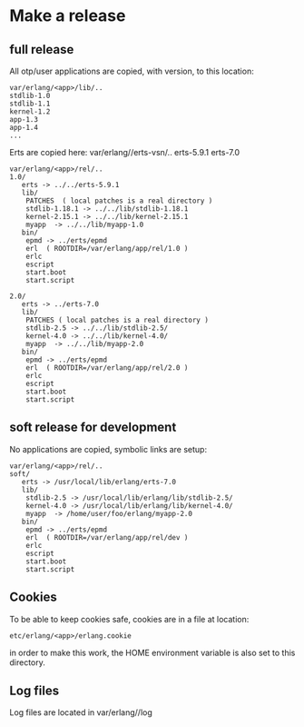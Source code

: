 
# Make a release

## full release

All otp/user applications are copied, with version, to this location:

    var/erlang/<app>/lib/..
	stdlib-1.0
	stdlib-1.1
	kernel-1.2
	app-1.3
	app-1.4 
	...

Erts are copied here:
    var/erlang/<app>/erts-vsn/..
	erts-5.9.1
	erts-7.0

    var/erlang/<app>/rel/..
	1.0/
	   erts -> ../../erts-5.9.1
	   lib/
		PATCHES  ( local patches is a real directory )
		stdlib-1.18.1 -> ../../lib/stdlib-1.18.1
		kernel-2.15.1 -> ../../lib/kernel-2.15.1
		myapp  -> ../../lib/myapp-1.0
	   bin/
		epmd -> ../erts/epmd
		erl  ( ROOTDIR=/var/erlang/app/rel/1.0 )
		erlc
		escript
		start.boot
		start.script
		
	2.0/
	   erts -> ../erts-7.0
	   lib/
		PATCHES ( local patches is a real directory )
		stdlib-2.5 -> ../../lib/stdlib-2.5/
		kernel-4.0 -> ../../lib/kernel-4.0/
		myapp  -> ../../lib/myapp-2.0
	   bin/
		epmd -> ../erts/epmd
		erl  ( ROOTDIR=/var/erlang/app/rel/2.0 )
		erlc
		escript
		start.boot
		start.script

## soft release for development

No applications are copied, symbolic links are setup:

    var/erlang/<app>/rel/..
	soft/
	   erts -> /usr/local/lib/erlang/erts-7.0
	   lib/
		stdlib-2.5 -> /usr/local/lib/erlang/lib/stdlib-2.5/
		kernel-4.0 -> /usr/local/lib/erlang/lib/kernel-4.0/
		myapp  -> /home/user/foo/erlang/myapp-2.0
	   bin/
		epmd -> ../erts/epmd
		erl  ( ROOTDIR=/var/erlang/app/rel/dev )
		erlc
		escript
		start.boot
		start.script

## Cookies

To be able to keep cookies safe, cookies are in a file at location:

    etc/erlang/<app>/erlang.cookie

in order to make this work, the HOME environment variable is also set to
this directory.

## Log files

Log files are located in var/erlang/<app>/log
